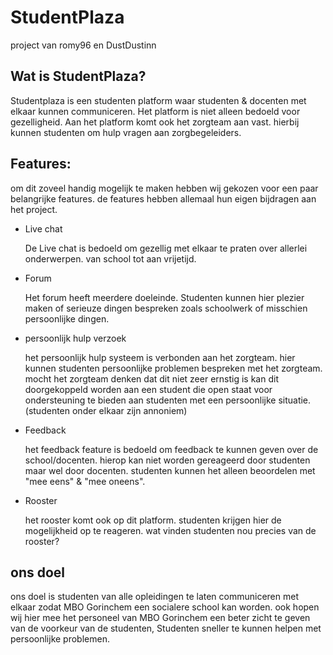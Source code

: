 # StudentPlaza 
project van romy96 en DustDustinn 
## Wat is StudentPlaza?
Studentplaza is een studenten platform waar studenten & docenten met elkaar kunnen communiceren. Het platform is niet alleen bedoeld voor gezelligheid. Aan het platform komt ook het zorgteam aan vast. hierbij kunnen studenten om hulp vragen aan zorgbegeleiders.

## Features:
om dit zoveel handig mogelijk te maken hebben wij gekozen voor een paar belangrijke features. de features hebben allemaal hun eigen bijdragen aan het project.

* Live chat
  
	De Live chat is bedoeld om gezellig met elkaar te praten over allerlei onderwerpen. van school tot aan vrijetijd.
* Forum

	Het forum heeft meerdere doeleinde. Studenten kunnen hier plezier maken of serieuze dingen bespreken zoals schoolwerk of misschien persoonlijke dingen.
	
* persoonlijk hulp verzoek

  het persoonlijk hulp systeem is verbonden aan het zorgteam. hier kunnen studenten persoonlijke problemen bespreken met het zorgteam. mocht het zorgteam denken dat dit niet zeer ernstig is kan dit doorgekoppeld worden aan een student die open staat voor ondersteuning te bieden aan studenten met een persoonlijke situatie. (studenten onder elkaar zijn annoniem)
* Feedback

	het feedback feature is bedoeld om feedback te kunnen geven over de school/docenten. hierop kan niet worden gereageerd door studenten maar wel door docenten. studenten kunnen het alleen beoordelen met "mee eens" & "mee oneens".
* Rooster

	het rooster komt ook op dit platform. studenten krijgen hier de mogelijkheid op te reageren. wat vinden studenten nou precies van de rooster?

## ons doel
ons doel is studenten van alle opleidingen te laten communiceren met elkaar zodat MBO Gorinchem een socialere school kan worden. ook hopen wij hier mee het personeel van MBO Gorinchem een beter zicht te geven van de voorkeur van de studenten, Studenten sneller te kunnen helpen met persoonlijke problemen.

